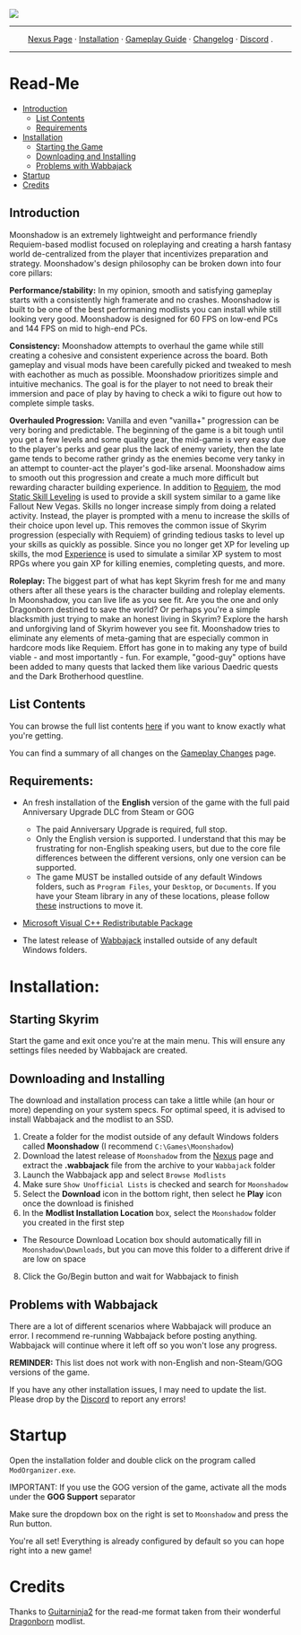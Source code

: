 <a href="https://www.nexusmods.com/skyrimspecialedition/mods/85896"><img src="https://staticdelivery.nexusmods.com/mods/1704/images/85896/85896-1677468574-1704277277.png" target="_blank"></a>

---

<p align="center">
  <a href="https://www.nexusmods.com/skyrimspecialedition/mods/85896">Nexus Page</a> ·
  <a href="README.md">Installation</a> ·
  <a href="GAMEPLAY.md">Gameplay Guide</a> ·
  <a href="CHANGELOG.md">Changelog</a> ·
  <a href="https://discord.gg/SZGAXZYtHf">Discord</a> .
</p>

---

# Read-Me

- [Introduction](#introduction)
  - [List Contents](#list-contents)
  - [Requirements](#requirements)
- [Installation](#installation)
    - [Starting the Game](#starting-skyrim)
    - [Downloading and Installing](#downloading-and-installing)
    - [Problems with Wabbajack](#problems-with-wabbajack)
- [Startup](#startup)
- [Credits](#credits)

## Introduction

Moonshadow is an extremely lightweight and performance friendly Requiem-based modlist focused on roleplaying and creating a harsh fantasy world de-centralized from the player that incentivizes preparation and strategy. Moonshadow's design philosophy can be broken down into four core pillars:

**Performance/stability:** In my opinion, smooth and satisfying gameplay starts with a consistently high framerate and no crashes. Moonshadow is built to be one of the best performaning modlists you can install while still looking very good. Moonshadow is designed for 60 FPS on low-end PCs and 144 FPS on mid to high-end PCs. 

**Consistency:** Moonshadow attempts to overhaul the game while still creating a cohesive and consistent experience across the board. Both gameplay and visual mods have been carefully picked and tweaked to mesh with eachother as much as possible. Moonshadow prioritizes simple and intuitive mechanics. The goal is for the player to not need to break their immersion and pace of play by having to check a wiki to figure out how to complete simple tasks.

**Overhauled Progression:** Vanilla and even "vanilla+" progression can be very boring and predictable. The beginning of the game is a bit tough until you get a few levels and some quality gear, the mid-game is very easy due to the player's perks and gear plus the lack of enemy variety, then the late game tends to become rather grindy as the enemies become very tanky in an attempt to counter-act the player's god-like arsenal. Moonshadow aims to smooth out this progression and create a much more difficult but rewarding character building experience. In addition to [Requiem](https://www.nexusmods.com/skyrimspecialedition/mods/60888), the mod [Static Skill Leveling](https://www.nexusmods.com/skyrimspecialedition/mods/30410) is used to provide a skill system similar to a game like Fallout New Vegas. Skills no longer increase simply from doing a related activity. Instead, the player is prompted with a menu to increase the skills of their choice upon level up. This removes the common issue of Skyrim progression (especially with Requiem) of grinding tedious tasks to level up your skills as quickly as possible. Since you no longer get XP for leveling up skills, the mod [Experience](https://www.nexusmods.com/skyrimspecialedition/mods/17751) is used to simulate a similar XP system to most RPGs where you gain XP for killing enemies, completing quests, and more.

**Roleplay:** The biggest part of what has kept Skyrim fresh for me and many others after all these years is the character building and roleplay elements. In Moonshadow, you can live life as you see fit. Are you the one and only Dragonborn destined to save the world? Or perhaps you're a simple blacksmith just trying to make an honest living in Skyrim? Explore the harsh and unforgiving land of Skyrim however you see fit. Moonshadow tries to eliminate any elements of meta-gaming that are especially common in hardcore mods like Requiem. Effort has gone in to making any type of build viable - and most importantly - fun. For example, "good-guy" options have been added to many quests that lacked them like various Daedric quests and the Dark Brotherhood questline.

## List Contents

You can browse the full list contents [here](https://loadorderlibrary.com/lists/moonshadow-wip) if you want to know exactly what you're getting.

You can find a summary of all changes on the [Gameplay Changes](GAMEPLAY.md) page.

## Requirements:

- An fresh installation of the **English** version of the game with the full paid Anniversary Upgrade DLC from Steam or GOG
  * The paid Anniversary Upgrade is required, full stop.
  * Only the English version is supported. I understand that this may be frustrating for non-English speaking users, but due to the core file differences between the different versions, only one version can be supported. 
  * The game MUST be installed outside of any default Windows folders, such as `Program Files`, your `Desktop`, or `Documents`. If you have your Steam library in any of these locations, please follow [these](https://github.com/LostDragonist/steam-library-setup-tool/wiki/Usage-Guide) instructions to move it.

- [Microsoft Visual C++ Redistributable Package](https://aka.ms/vs/16/release/vc_redist.x64.exe)

- The latest release of [Wabbajack](https://github.com/wabbajack-tools/wabbajack/releases) installed outside of any default Windows folders.

# Installation:

## Starting Skyrim
Start the game and exit once you're at the main menu. This will ensure any settings files needed by Wabbajack are created.

## Downloading and Installing

The download and installation process can take a little while (an hour or more) depending on your system specs. For optimal speed, it is advised to install Wabbajack and the modlist to an SSD.

1. Create a folder for the modist outside of any default Windows folders called **Moonshadow** (I recommend `C:\Games\Moonshadow`) 
2. Download the latest release of `Moonshadow` from the [Nexus](https://www.nexusmods.com/skyrimspecialedition/mods/85896) page and extract the **.wabbajack** file from the archive to your `Wabbajack` folder
3. Launch the Wabbajack app and select `Browse Modlists`
4. Make sure `Show Unofficial Lists` is checked and search for `Moonshadow`
5. Select the **Download** icon in the bottom right, then select he **Play** icon once the download is finished
7. In the **Modlist Installation Location** box, select the `Moonshadow` folder you created in the first step
  * The Resource Download Location box should automatically fill in `Moonshadow\Downloads`, but you can move this folder to a different drive if are low on space
8. Click the Go/Begin button and wait for Wabbajack to finish

## Problems with Wabbajack

There are a lot of different scenarios where Wabbajack will produce an error. I recommend re-running Wabbajack before posting anything. Wabbajack will continue where it left off so you won't lose any progress.

**REMINDER:** This list does not work with non-English and non-Steam/GOG versions of the game. 

If you have any other installation issues, I may need to update the list. Please drop by the [Discord](https://discord.gg/SZGAXZYtHf) to report any errors!

# Startup

Open the installation folder and double click on the program called `ModOrganizer.exe`.

IMPORTANT:
If you use the GOG version of the game, activate all the mods under the **GOG Support** separator

Make sure the dropdown box on the right is set to `Moonshadow` and press the Run button.

You're all set! Everything is already configured by default so you can hope right into a new game!

# Credits

Thanks to [Guitarninja2](https://github.com/Lost-Outpost/dragonborn/commits?author=Guitarninja2) for the read-me format taken from their wonderful [Dragonborn](https://github.com/Lost-Outpost/dragonborn) modlist.
